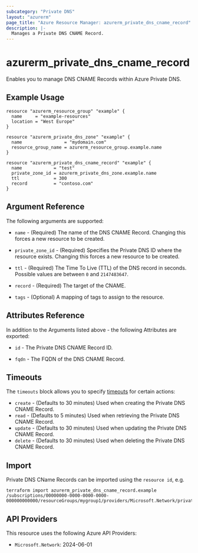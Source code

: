 ```yaml
---
subcategory: "Private DNS"
layout: "azurerm"
page_title: "Azure Resource Manager: azurerm_private_dns_cname_record"
description: |-
  Manages a Private DNS CNAME Record.
---
```


# azurerm_private_dns_cname_record

Enables you to manage DNS CNAME Records within Azure Private DNS.

## Example Usage

```hcl
resource "azurerm_resource_group" "example" {
  name     = "example-resources"
  location = "West Europe"
}

resource "azurerm_private_dns_zone" "example" {
  name                = "mydomain.com"
  resource_group_name = azurerm_resource_group.example.name
}

resource "azurerm_private_dns_cname_record" "example" {
  name            = "test"
  private_zone_id = azurerm_private_dns_zone.example.name
  ttl             = 300
  record          = "contoso.com"
}
```

## Argument Reference

The following arguments are supported:

* `name` - (Required) The name of the DNS CNAME Record. Changing this forces a new resource to be created.

* `private_zone_id` - (Required) Specifies the Private DNS ID where the resource exists. Changing this forces a new resource to be created.

* `ttl` - (Required) The Time To Live (TTL) of the DNS record in seconds. Possible values are between `0` and `2147483647`.

* `record` - (Required) The target of the CNAME.

* `tags` - (Optional) A mapping of tags to assign to the resource.

## Attributes Reference

In addition to the Arguments listed above - the following Attributes are exported:

* `id` - The Private DNS CNAME Record ID.

* `fqdn` - The FQDN of the DNS CNAME Record.

## Timeouts

The `timeouts` block allows you to specify [timeouts](https://www.terraform.io/language/resources/syntax#operation-timeouts) for certain actions:

* `create` - (Defaults to 30 minutes) Used when creating the Private DNS CNAME Record.
* `read` - (Defaults to 5 minutes) Used when retrieving the Private DNS CNAME Record.
* `update` - (Defaults to 30 minutes) Used when updating the Private DNS CNAME Record.
* `delete` - (Defaults to 30 minutes) Used when deleting the Private DNS CNAME Record.

## Import

Private DNS CName Records can be imported using the `resource id`, e.g.

```shell
terraform import azurerm_private_dns_cname_record.example /subscriptions/00000000-0000-0000-0000-000000000000/resourceGroups/mygroup1/providers/Microsoft.Network/privateDnsZones/zone1/CNAME/myrecord1
```

## API Providers
<!-- This section is generated, changes will be overwritten -->
This resource uses the following Azure API Providers:

* `Microsoft.Network`: 2024-06-01
